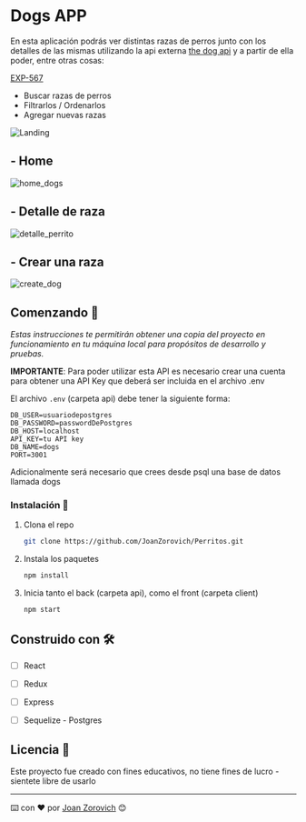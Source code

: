 # Dogs APP

En esta aplicación podrás ver distintas razas de perros junto con los detalles de las mismas utilizando la api externa [the dog api](https://thedogapi.com/) y a partir de ella poder, entre otras cosas:

[EXP-567](https://46degrees.atlassian.net/browse/EXP-567)

  - Buscar razas de perros
  - Filtrarlos / Ordenarlos
  - Agregar nuevas razas
 
![Landing](https://user-images.githubusercontent.com/74875335/123455609-873b5780-d5a7-11eb-8a8e-9024a220d714.PNG)

## - Home

![home_dogs](https://user-images.githubusercontent.com/74875335/123455724-a89c4380-d5a7-11eb-9777-94c502e60fc2.PNG)

## - Detalle de raza

![detalle_perrito](https://user-images.githubusercontent.com/74875335/123455803-c23d8b00-d5a7-11eb-8930-6e8ac4534a38.PNG)

## - Crear una raza

![create_dog](https://user-images.githubusercontent.com/74875335/123455879-d41f2e00-d5a7-11eb-940e-a3882ddc1f20.PNG)


## Comenzando 🚀

_Estas instrucciones te permitirán obtener una copia del proyecto en funcionamiento en tu máquina local para propósitos de desarrollo y pruebas._

__IMPORTANTE__: Para poder utilizar esta API es necesario crear una cuenta para obtener una API Key que deberá ser incluida en el archivo .env

El archivo `.env` (carpeta api) debe tener la siguiente forma:

```
DB_USER=usuariodepostgres
DB_PASSWORD=passwordDePostgres
DB_HOST=localhost
API_KEY=tu API key
DB_NAME=dogs
PORT=3001
```
Adicionalmente será necesario que crees desde psql una base de datos llamada dogs

### Instalación 🔧

1. Clona el repo
   ```sh
   git clone https://github.com/JoanZorovich/Perritos.git
   ```
2. Instala los paquetes
   ```sh
   npm install
   ```
3. Inicia tanto el back (carpeta api), como el front (carpeta client)
   ```sh
   npm start
   ```
  
## Construido con 🛠️

- [ ] React
- [ ] Redux
- [ ] Express
- [ ] Sequelize - Postgres


## Licencia 📄

Este proyecto fue creado con fines educativos, no tiene fines de lucro - sientete libre de usarlo




---
⌨️ con ❤️ por [Joan Zorovich](https://github.com/JoanZorovich) 😊

